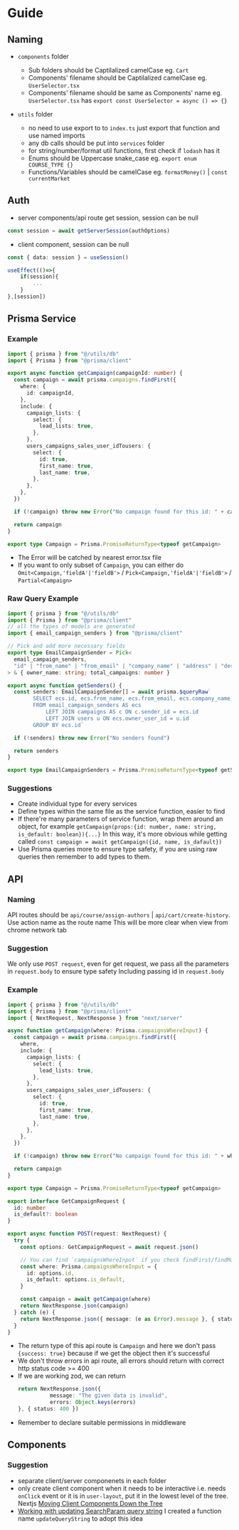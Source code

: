 # Guide
## Naming
- `components` folder
    - Sub folders should be Captilalized camelCase eg. `Cart`
    - Components' filename should be Captilalized camelCase eg. `UserSelector.tsx`
    - Components' filename should be same as Components' name eg.
    `UserSelector.tsx` has `export const UserSelector = async () => {}`

- `utils` folder
    - no need to use export to to `index.ts` just export that function and use named imports
    - any db calls should be put into `services` folder
    - for string/number/format util functions, first check if `lodash` has it
    - Enums should be Uppercase snake_case eg. `export enum COURSE_TYPE {}`
    - Functions/Variables should be camelCase eg. `formatMoney()` | `const currentMarket`

## Auth 
- server components/api route get session, session can be null
```typescript
const session = await getServerSession(authOptions)
```
- client component, session can be null
```typescript
const { data: session } = useSession()

useEffect(()=>{
    if(session){
        ...
    }
},[session])
```
## Prisma Service
### Example
```typescript
import { prisma } from "@/utils/db"
import { Prisma } from "@prisma/client"

export async function getCampaign(campaignId: number) {
  const campaign = await prisma.campaigns.findFirst({
    where: {
      id: campaignId,
    },
    include: {
      campaign_lists: {
        select: {
          lead_lists: true,
        },
      },
      users_campaigns_sales_user_idTousers: {
        select: {
          id: true,
          first_name: true,
          last_name: true,
        },
      },
    },
  })

  if (!campaign) throw new Error("No campaign found for this id: " + campaignId)

  return campaign
}

export type Campaign = Prisma.PromiseReturnType<typeof getCampaign>
```
- The Error will be catched by nearest error.tsx file
- If you want to only subset of `Campaign`, you can either do `Omit<Campaign,'fieldA'|'fieldB'>` / `Pick<Campaign,'fieldA'|'fieldB'>` / `Partial<Campaign>`
### Raw Query Example
```typescript
import { prisma } from "@/utils/db"
import { Prisma } from "@prisma/client"
// all the types of models are generated
import { email_campaign_senders } from "@prisma/client"

// Pick and add more necessary fields
export type EmailCampaignSender = Pick<
  email_campaign_senders,
  "id" | "from_name" | "from_email" | "company_name" | "address" | "description"
> & { owner_name: string; total_campaigns: number }

export async function getSenders() {
  const senders: EmailCampaignSender[] = await prisma.$queryRaw`
        SELECT ecs.id, ecs.from_name, ecs.from_email, ecs.company_name, ecs.address, ecs.description, CONCAT(u.first_name, ' ', u.last_name) AS owner_name, count(c.id) AS total_campaigns 
        FROM email_campaign_senders AS ecs
            LEFT JOIN campaigns AS c ON c.sender_id = ecs.id
            LEFT JOIN users u ON ecs.owner_user_id = u.id
        GROUP BY ecs.id`

  if (!senders) throw new Error("No senders found")

  return senders
}

export type EmailCampaignSenders = Prisma.PromiseReturnType<typeof getSenders>
```

### Suggestions
- Create individual type for every services
- Define types within the same file as the service function, easier to find
- If there're many parameters of service function, wrap them around an object, for example
`getCampaign(props:{id: number, name: string, is_default: boolean}){...}`
In this way, it's more obvious while getting called
`const campaign = await getCampaign({id, name, is_dafault})`
- Use Prisma queries more to ensure type safety, if you are using raw queries then remember to add types to them.

## API
### Naming
API routes should be `api/course/assign-authors` | `api/cart/create-history`. Use action name as the route name
This will be more clear when view from chrome network tab
### Suggestion
We only use `POST request`, even for get request, we pass all the parameters in `request.body` to ensure type safety
Including passing id in `request.body`
### Example
```typescript
import { prisma } from "@/utils/db"
import { Prisma } from "@prisma/client"
import { NextRequest, NextResponse } from "next/server"

async function getCampaign(where: Prisma.campaignsWhereInput) {
  const campaign = await prisma.campaigns.findFirst({
    where,
    include: {
      campaign_lists: {
        select: {
          lead_lists: true,
        },
      },
      users_campaigns_sales_user_idTousers: {
        select: {
          id: true,
          first_name: true,
          last_name: true,
        },
      },
    },
  })

  if (!campaign) throw new Error("No campaign found for this id: " + where.id)

  return campaign
}

export type Campaign = Prisma.PromiseReturnType<typeof getCampaign>

export interface GetCampaignRequest {
  id: number
  is_default?: boolean
}

export async function POST(request: NextRequest) {
  try {
    const options: GetCampaignRequest = await request.json()

    // You can find `campaignsWhereInput` if you check findFirst/findMany function definition
    const where: Prisma.campaignsWhereInput = {
      id: options.id,
      is_default: options.is_default,
    }

    const campaign = await getCampaign(where)
    return NextResponse.json(campaign)
  } catch (e) {
    return NextResponse.json({ message: (e as Error).message }, { status: 400 })
  }
}

```
- The return type of this api route is `Campaign` and here we don't pass `{success: true}` because if we get the object then it's successful
- We don't throw errors in api route, all errors should return with correct http status code >= 400
- If we are working zod, we can return
    ```typescript
    return NextResponse.json({
              message: "The given data is invalid",
              errors: Object.keys(errors)
    }, { status: 400 })
    ```
- Remember to declare suitable permissions in middleware

## Components
### Suggestion
- separate client/server componenets in each folder
- only create client component when it needs to be interactive i.e. needs `onClick` event or it is in `user-layout`, put it in the lowest level of the tree. Nextjs [Moving Client Components Down the Tree](https://nextjs.org/docs/app/building-your-application/rendering/composition-patterns#moving-client-components-down-the-tree)
- [Working with updating SearchParam query string](https://nextjs.org/docs/app/api-reference/functions/use-search-params#updating-searchparams)
I created a function name `updateQueryString` to adopt this idea















